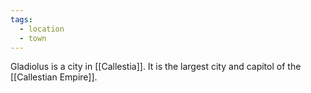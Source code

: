 ```yaml
---
tags:
  - location
  - town
---
```

Gladiolus is a city in [[Callestia]]. It is the largest city and capitol of the [[Callestian Empire]]. 